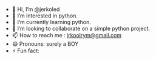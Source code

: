 - 👋 Hi, I’m @jerkoled
- 👀 I’m interested in python.
- 🌱 I’m currently learning python.
- 💞️ I’m looking to collaborate on a simple python project.
- 📫 How to reach me : jrkoolrym@gmail.com
- 😄 Pronouns: surely a BOY
- ⚡ Fun fact: 

<!---
jerkoled/jerkoled is a ✨ special ✨ repository because its `README.md` (this file) appears on your GitHub profile.
You can click the Preview link to take a look at your changes.
--->

